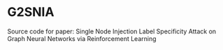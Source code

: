 # G2SNIA
Source code for paper: Single Node Injection Label Specificity Attack on Graph Neural Networks via Reinforcement Learning
